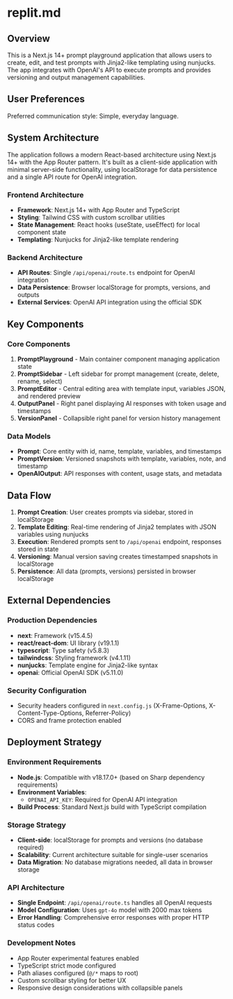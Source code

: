 # replit.md

## Overview

This is a Next.js 14+ prompt playground application that allows users to create, edit, and test prompts with Jinja2-like templating using nunjucks. The app integrates with OpenAI's API to execute prompts and provides versioning and output management capabilities.

## User Preferences

Preferred communication style: Simple, everyday language.

## System Architecture

The application follows a modern React-based architecture using Next.js 14+ with the App Router pattern. It's built as a client-side application with minimal server-side functionality, using localStorage for data persistence and a single API route for OpenAI integration.

### Frontend Architecture
- **Framework**: Next.js 14+ with App Router and TypeScript
- **Styling**: Tailwind CSS with custom scrollbar utilities
- **State Management**: React hooks (useState, useEffect) for local component state
- **Templating**: Nunjucks for Jinja2-like template rendering

### Backend Architecture
- **API Routes**: Single `/api/openai/route.ts` endpoint for OpenAI integration
- **Data Persistence**: Browser localStorage for prompts, versions, and outputs
- **External Services**: OpenAI API integration using the official SDK

## Key Components

### Core Components
1. **PromptPlayground** - Main container component managing application state
2. **PromptSidebar** - Left sidebar for prompt management (create, delete, rename, select)
3. **PromptEditor** - Central editing area with template input, variables JSON, and rendered preview
4. **OutputPanel** - Right panel displaying AI responses with token usage and timestamps
5. **VersionPanel** - Collapsible right panel for version history management

### Data Models
- **Prompt**: Core entity with id, name, template, variables, and timestamps
- **PromptVersion**: Versioned snapshots with template, variables, note, and timestamp
- **OpenAIOutput**: API responses with content, usage stats, and metadata

## Data Flow

1. **Prompt Creation**: User creates prompts via sidebar, stored in localStorage
2. **Template Editing**: Real-time rendering of Jinja2 templates with JSON variables using nunjucks
3. **Execution**: Rendered prompts sent to `/api/openai` endpoint, responses stored in state
4. **Versioning**: Manual version saving creates timestamped snapshots in localStorage
5. **Persistence**: All data (prompts, versions) persisted in browser localStorage

## External Dependencies

### Production Dependencies
- **next**: Framework (v15.4.5)
- **react/react-dom**: UI library (v19.1.1)
- **typescript**: Type safety (v5.8.3)
- **tailwindcss**: Styling framework (v4.1.11)
- **nunjucks**: Template engine for Jinja2-like syntax
- **openai**: Official OpenAI SDK (v5.11.0)

### Security Configuration
- Security headers configured in `next.config.js` (X-Frame-Options, X-Content-Type-Options, Referrer-Policy)
- CORS and frame protection enabled

## Deployment Strategy

### Environment Requirements
- **Node.js**: Compatible with v18.17.0+ (based on Sharp dependency requirements)
- **Environment Variables**: 
  - `OPENAI_API_KEY`: Required for OpenAI API integration
- **Build Process**: Standard Next.js build with TypeScript compilation

### Storage Strategy
- **Client-side**: localStorage for prompts and versions (no database required)
- **Scalability**: Current architecture suitable for single-user scenarios
- **Data Migration**: No database migrations needed, all data in browser storage

### API Architecture
- **Single Endpoint**: `/api/openai/route.ts` handles all OpenAI requests
- **Model Configuration**: Uses `gpt-4o` model with 2000 max tokens
- **Error Handling**: Comprehensive error responses with proper HTTP status codes

### Development Notes
- App Router experimental features enabled
- TypeScript strict mode configured
- Path aliases configured (`@/*` maps to root)
- Custom scrollbar styling for better UX
- Responsive design considerations with collapsible panels